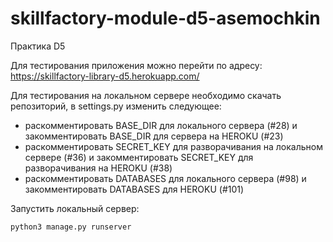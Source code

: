 # skillfactory-module-d5-asemochkin
Практика D5

Для тестирования приложения можно перейти по адресу:
https://skillfactory-library-d5.herokuapp.com/

Для тестирования на локальном сервере необходимо скачать репозиторий, в settings.py изменить следующее:
- раскомментировать BASE_DIR для локального сервера (#28) и закомментировать BASE_DIR для сервера на HEROKU (#23)
- раскомментировать SECRET_KEY для разворачивания на локальном сервере (#36) и закомментировать SECRET_KEY для разворачивания на HEROKU (#38)
- раскомментировать DATABASES для локального сервера (#98) и закомментировать DATABASES для HEROKU (#101)

Запустить локальный сервер:
```
python3 manage.py runserver
```
